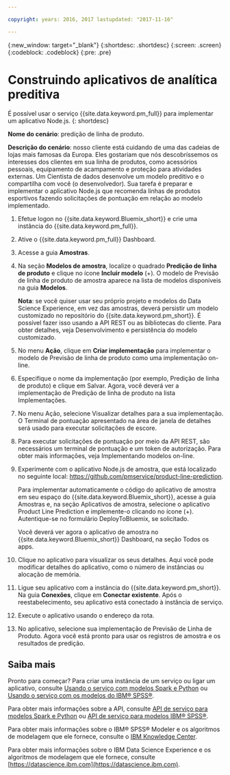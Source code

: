```yaml
---

copyright: years: 2016, 2017 lastupdated: "2017-11-16"

---
```


{:new_window: target="_blank"}
{:shortdesc: .shortdesc}
{:screen: .screen}
{:codeblock: .codeblock}
{:pre: .pre}

# Construindo aplicativos de analítica preditiva

É possível usar o serviço {{site.data.keyword.pm_full}} para implementar um aplicativo Node.js.
{: shortdesc}

**Nome do cenário**: predição de linha de produto.

**Descrição do cenário**: nosso cliente está cuidando de uma das cadeias de
lojas mais famosas da Europa. Eles
gostariam que nós descobríssemos os interesses dos clientes em
sua linha de produtos, como acessórios pessoais,
equipamento de acampamento e proteção para atividades externas.
Um Cientista de dados desenvolve um modelo preditivo e o
compartilha com você (o desenvolvedor). Sua tarefa é preparar e
implementar o aplicativo Node.js que recomenda linhas de
produtos esportivos fazendo solicitações de pontuação em relação
ao modelo implementado.

1. Efetue logon no {{site.data.keyword.Bluemix_short}} e crie uma
instância do {{site.data.keyword.pm_full}}.
2. Ative o {{site.data.keyword.pm_full}} Dashboard.
3. Acesse a guia **Amostras**.
4. Na seção **Modelos de amostra**, localize o quadrado **Predição de linha de produto** e clique no ícone **Incluir modelo** (+). O
modelo de Previsão de linha de produto de amostra aparece na lista de modelos disponíveis
na guia **Modelos**.

   **Nota**: se você quiser usar seu próprio projeto e modelos
do Data Science Experience, em vez das amostras, deverá persistir um modelo customizado
no repositório do {{site.data.keyword.pm_short}}. É possível fazer isso usando a API REST ou as bibliotecas do
cliente. Para obter
detalhes, veja Desenvolvimento e persistência do modelo customizado.

5. No menu **Ação**, clique em **Criar
implementação** para implementar o modelo de Previsão de linha de produto como uma
implementação on-line.
6. Especifique o nome da implementação (por exemplo, Predição de linha de
produto) e clique em Salvar. Agora, você deverá ver a implementação de
Predição de linha de produto na lista Implementações.
7. No menu Ação, selecione Visualizar detalhes para a sua implementação.
   O Terminal de pontuação apresentado na área de janela de detalhes será
usado para executar solicitações de escore.
8. Para executar solicitações de pontuação por meio da API
REST, são necessários um terminal de pontuação e um token de autorização. Para obter mais
informações, veja Implementando modelos on-line.
9. Experimente com o aplicativo Node.js de amostra, que está localizado no seguinte local:
   https://github.com/pmservice/product-line-prediction.

   Para implementar automaticamente o código do aplicativo de amostra em seu
   espaço do {{site.data.keyword.Bluemix_short}}, acesse a guia Amostras e, na
   seção Aplicativos de amostra, selecione o aplicativo Product Line Prediction
   e implemente-o clicando no ícone (+).
   Autentique-se no formulário DeployToBluemix, se solicitado.

   Você deverá ver agora o aplicativo de amostra no
{{site.data.keyword.Bluemix_short}} Dashboard, na seção Todos os apps.

10. Clique no aplicativo para visualizar os seus detalhes. Aqui você pode
modificar detalhes do aplicativo, como o número de instâncias ou alocação de memória.
11. Ligue seu aplicativo com a instância do {{site.data.keyword.pm_short}}. Na
guia **Conexões**, clique em **Conectar existente**.
    Após o
reestabelecimento, seu aplicativo está conectado à instância de serviço.
12. Execute o aplicativo usando o endereço da rota.
13. No aplicativo, selecione sua implementação de Previsão de
Linha de Produto. Agora você está pronto para usar os registros de amostra e os resultados de predição.
    
## Saiba mais

Pronto para começar? Para criar uma instância de um serviço ou ligar um aplicativo, consulte [Usando o serviço com modelos Spark e Python](using_pm_service_dsx.html) ou [Usando o serviço com os modelos do IBM® SPSS®](using_pm_service.html).

Para obter mais informações sobre a API, consulte
[API de serviço para modelos Spark e Python](pm_service_api_spark.html)
ou [API de serviço para modelos IBM® SPSS®](pm_service_api_spss.html).

Para obter mais informações sobre o IBM® SPSS® Modeler e os algoritmos de modelagem que ele fornece, consulte o [IBM Knowledge Center](https://www.ibm.com/support/knowledgecenter/SS3RA7).

Para obter mais informações sobre o IBM Data Science Experience e os algoritmos de modelagem que ele fornece, consulte [https://datascience.ibm.com](https://datascience.ibm.com).
